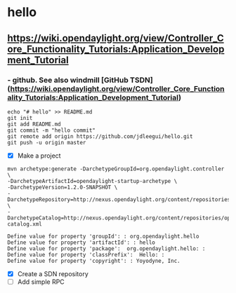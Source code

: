 # hello

## https://wiki.opendaylight.org/view/Controller_Core_Functionality_Tutorials:Application_Development_Tutorial
### - github. See also windmill [GitHub TSDN] (https://wiki.opendaylight.org/view/Controller_Core_Functionality_Tutorials:Application_Development_Tutorial)

```
echo "# hello" >> README.md
git init
git add README.md
git commit -m "hello commit"
git remote add origin https://github.com/jdleegui/hello.git
git push -u origin master 

```
- [x] Make a project
```
mvn archetype:generate -DarchetypeGroupId=org.opendaylight.controller \
-DarchetypeArtifactId=opendaylight-startup-archetype \
-DarchetypeVersion=1.2.0-SNAPSHOT \
-DarchetypeRepository=http://nexus.opendaylight.org/content/repositories/opendaylight.snapshot/ \
-DarchetypeCatalog=http://nexus.opendaylight.org/content/repositories/opendaylight.snapshot/archetype-catalog.xml

Define value for property 'groupId': : org.opendaylight.hello
Define value for property 'artifactId': : hello
Define value for property 'package':  org.opendaylight.hello: : 
Define value for property 'classPrefix':  Hello: : 
Define value for property 'copyright': : Yoyodyne, Inc.
```
- [x] Create a SDN repository 
- [ ] Add simple RPC
